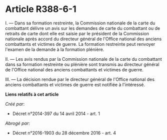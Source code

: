 # Article R388-6-1

I. ―  Dans sa formation restreinte, la Commission nationale de la carte du combattant délivre un avis sur les demandes de
carte du combattant ou de retraits de carte dont elle est saisie par le président de la Commission nationale après accord du
directeur général de l'Office national des anciens combattants et victimes de guerre. La formation restreinte peut renvoyer
l'examen de la demande à la formation plénière. 

II. ―  Les avis rendus par la Commission nationale de la carte du combattant dans sa formation restreinte ou plénière sont
transmis au directeur général de l'Office national des anciens combattants et victimes de guerre. 

III. ―  La décision rendue par le directeur général de l'Office national des anciens combattants et victimes de guerre est
notifiée à l'intéressé.

**Liens relatifs à cet article**

_Créé par_:

  - Décret n°2014-397 du 14 avril 2014 - art. 1

_Abrogé par_:

  - Décret n°2016-1903 du 28 décembre 2016 - art. 4

